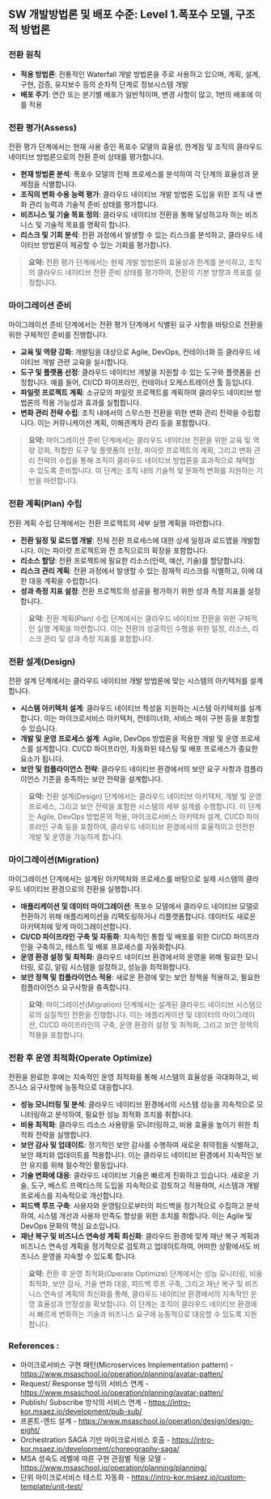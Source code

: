 ## SW 개발방법론 및 배포 수준: Level 1.폭포수 모델, 구조적 방법론

### 전환 원칙
- **적용 방법론**: 전통적인 Waterfall 개발 방법론을 주로 사용하고 있으며, 계획, 설계, 구현, 검증, 유지보수 등의 순차적 단계로 정보시스템 개발
- **배포 주기**: 연간 또는 분기별 배포가 일반적이며, 변경 사항이 많고, 1번의 배포에 이를 적용

### 전환 평가(Assess)
전환 평가 단계에서는 현재 사용 중인 폭포수 모델의 효율성, 한계점 및 조직의 클라우드 네이티브 방법론으로의 전환 준비 상태를 평가합니다.
- **현재 방법론 분석**: 폭포수 모델의 전체 프로세스를 분석하여 각 단계의 효율성과 문제점을 식별합니다.
- **조직의 변화 수용 능력 평가**: 클라우드 네이티브 개발 방법론 도입을 위한 조직 내 변화 관리 능력과 기술적 준비 상태를 평가합니다.
- **비즈니스 및 기술 목표 정의**: 클라우드 네이티브 전환을 통해 달성하고자 하는 비즈니스 및 기술적 목표를 명확히 합니다.
- **리스크 및 기회 분석**: 전환 과정에서 발생할 수 있는 리스크를 분석하고, 클라우드 네이티브 방법론이 제공할 수 있는 기회를 평가합니다.

> **요약:** 전환 평가 단계에서는 현재 개발 방법론의 효율성과 한계를 분석하고, 조직의 클라우드 네이티브 전환 준비 상태를 평가하여, 전환의 기본 방향과 목표를 설정합니다.

### 마이그레이션 준비
마이그레이션 준비 단계에서는 전환 평가 단계에서 식별된 요구 사항을 바탕으로 전환을 위한 구체적인 준비를 진행합니다.
- **교육 및 역량 강화**: 개발팀을 대상으로 Agile, DevOps, 컨테이너화 등 클라우드 네이티브 개발 관련 교육을 실시합니다.
- **도구 및 플랫폼 선정**: 클라우드 네이티브 개발을 지원할 수 있는 도구와 플랫폼을 선정합니다. 예를 들어, CI/CD 파이프라인, 컨테이너 오케스트레이션 툴 등입니다.
- **파일럿 프로젝트 계획**: 소규모의 파일럿 프로젝트를 계획하여 클라우드 네이티브 방법론의 적용 가능성과 효과를 실험합니다.
- **변화 관리 전략 수립**: 조직 내에서의 스무스한 전환을 위한 변화 관리 전략을 수립합니다. 이는 커뮤니케이션 계획, 이해관계자 관리 등을 포함합니다.

> **요약:** 마이그레이션 준비 단계에서는 클라우드 네이티브 전환을 위한 교육 및 역량 강화, 적합한 도구 및 플랫폼의 선정, 파이럿 프로젝트의 계획, 그리고 변화 관리 전략의 수립을 통해 조직이 클라우드 네이티브 방법론을 효과적으로 채택할 수 있도록 준비합니다. 이 단계는 조직 내의 기술적 및 문화적 변화를 지원하는 기반을 마련합니다.

### 전환 계획(Plan) 수립
전환 계획 수립 단계에서는 전환 프로젝트의 세부 실행 계획을 마련합니다.
- **전환 일정 및 로드맵 개발**: 전체 전환 프로세스에 대한 상세 일정과 로드맵을 개발합니다. 이는 파이럿 프로젝트와 전 조직으로의 확장을 포함합니다.
- **리소스 할당**: 전환 프로젝트에 필요한 리소스(인력, 예산, 기술)를 할당합니다.
- **리스크 관리 계획**: 전환 과정에서 발생할 수 있는 잠재적 리스크를 식별하고, 이에 대한 대응 계획을 수립합니다.
- **성과 측정 지표 설정**: 전환 프로젝트의 성공을 평가하기 위한 성과 측정 지표를 설정합니다.

> **요약:** 전환 계획(Plan) 수립 단계에서는 클라우드 네이티브 전환을 위한 구체적인 실행 계획을 마련합니다. 이는 전환의 성공적인 수행을 위한 일정, 리소스, 리스크 관리 및 성과 측정 지표를 포함합니다.

### 전환 설계(Design)
전환 설계 단계에서는 클라우드 네이티브 개발 방법론에 맞는 시스템의 아키텍처를 설계합니다.
- **시스템 아키텍처 설계**: 클라우드 네이티브 특성을 지원하는 시스템 아키텍처를 설계합니다. 이는 마이크로서비스 아키텍처, 컨테이너화, 서비스 메쉬 구현 등을 포함할 수 있습니다.
- **개발 및 운영 프로세스 설계**: Agile, DevOps 방법론을 적용한 개발 및 운영 프로세스를 설계합니다. CI/CD 파이프라인, 자동화된 테스팅 및 배포 프로세스가 중요한 요소가 됩니다.
- **보안 및 컴플라이언스 전략**: 클라우드 네이티브 환경에서의 보안 요구 사항과 컴플라이언스 기준을 충족하는 보안 전략을 설계합니다.

> **요약:** 전환 설계(Design) 단계에서는 클라우드 네이티브 아키텍처, 개발 및 운영 프로세스, 그리고 보안 전략을 포함한 시스템의 세부 설계를 수행합니다. 이 단계는 Agile, DevOps 방법론의 적용, 마이크로서비스 아키텍처 설계, CI/CD 파이프라인 구축 등을 포함하여, 클라우드 네이티브 환경에서의 효율적이고 안전한 개발 및 운영을 가능하게 합니다.

### 마이그레이션(Migration)
마이그레이션 단계에서는 설계된 아키텍처와 프로세스를 바탕으로 실제 시스템의 클라우드 네이티브 환경으로의 전환을 실행합니다.
- **애플리케이션 및 데이터 마이그레이션**: 폭포수 모델에서 클라우드 네이티브 모델로 전환하기 위해 애플리케이션을 리팩토링하거나 리플랫폼합니다. 데이터도 새로운 아키텍처에 맞게 마이그레이션합니다.
- **CI/CD 파이프라인 구축 및 자동화**: 지속적인 통합 및 배포를 위한 CI/CD 파이프라인을 구축하고, 테스트 및 배포 프로세스를 자동화합니다.
- **운영 환경 설정 및 최적화**: 클라우드 네이티브 환경에서의 운영을 위해 필요한 모니터링, 로깅, 알림 시스템을 설정하고, 성능을 최적화합니다.
- **보안 정책 및 컴플라이언스 적용**: 새로운 환경에 맞는 보안 정책을 적용하고, 필요한 컴플라이언스 요구사항을 충족합니다.

> **요약:** 마이그레이션(Migration) 단계에서는 설계된 클라우드 네이티브 시스템으로의 실질적인 전환을 진행합니다. 이는 애플리케이션 및 데이터의 마이그레이션, CI/CD 파이프라인의 구축, 운영 환경의 설정 및 최적화, 그리고 보안 정책의 적용을 포함합니다.

### 전환 후 운영 최적화(Operate Optimize)
전환을 완료한 후에는 지속적인 운영 최적화를 통해 시스템의 효율성을 극대화하고, 비즈니스 요구사항에 능동적으로 대응합니다.
- **성능 모니터링 및 분석**: 클라우드 네이티브 환경에서의 시스템 성능을 지속적으로 모니터링하고 분석하여, 필요한 성능 최적화 조치를 취합니다.
- **비용 최적화**: 클라우드 리소스 사용량을 모니터링하고, 비용 효율을 높이기 위한 최적화 전략을 실행합니다.
- **보안 감사 및 업데이트**: 정기적인 보안 감사를 수행하여 새로운 취약점을 식별하고, 보안 패치와 업데이트를 적용합니다. 이는 클라우드 네이티브 환경에서 지속적인 보안 유지를 위해 필수적인 활동입니다.
- **기술 변화에 대응**: 클라우드 네이티브 기술은 빠르게 진화하고 있습니다. 새로운 기술, 도구, 베스트 프랙티스의 도입을 지속적으로 검토하고 적용하여, 시스템과 개발 프로세스를 지속적으로 개선합니다.
- **피드백 루프 구축**: 사용자와 운영팀으로부터의 피드백을 정기적으로 수집하고 분석하여, 시스템 개선과 사용자 만족도 향상을 위한 조치를 취합니다. 이는 Agile 및 DevOps 문화의 핵심 요소입니다.
- **재난 복구 및 비즈니스 연속성 계획 최신화**: 클라우드 환경에 맞게 재난 복구 계획과 비즈니스 연속성 계획을 정기적으로 검토하고 업데이트하여, 어떠한 상황에서도 비즈니스 운영을 지속할 수 있도록 합니다.

> **요약:** 전환 후 운영 최적화(Operate Optimize) 단계에서는 성능 모니터링, 비용 최적화, 보안 감사, 기술 변화 대응, 피드백 루프 구축, 그리고 재난 복구 및 비즈니스 연속성 계획의 최신화를 통해, 클라우드 네이티브 환경에서의 지속적인 운영 효율성과 안정성을 확보합니다. 이 단계는 조직이 클라우드 네이티브 환경에서 빠르게 변화하는 기술과 비즈니스 요구에 능동적으로 대응할 수 있도록 지원합니다.

### References :
- 마이크로서비스 구현 패턴(Microservices Implementation pattern) - https://www.msaschool.io/operation/planning/avatar-patten/
- Request/ Response 방식의 서비스 연계 - https://www.msaschool.io/operation/planning/avatar-patten/
- Publish/ Subscribe 방식의 서비스 연계 - https://intro-kor.msaez.io/development/pub-sub/
- 프론트-엔드 설계 - https://www.msaschool.io/operation/design/design-eight/  
- Orchestration SAGA 기반 마이크로서비스 호출 - https://intro-kor.msaez.io/development/choreography-saga/
- MSA 성숙도 레벨에 따른 구현 관점별 적용 모델 - https://www.msaschool.io/operation/planning/planning/
- 단위 마이크로서비스 테스트 자동화 - https://intro-kor.msaez.io/custom-template/unit-test/ 

